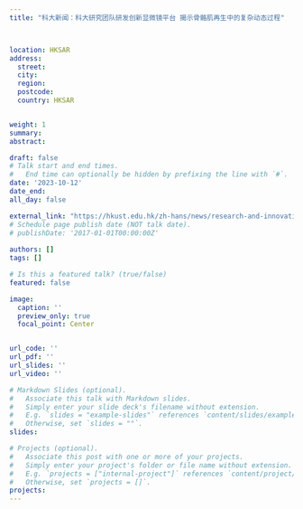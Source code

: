 ```yaml
---
title: "科大新闻：科大研究团队研发创新显微镜平台 揭示骨骼肌再生中的复杂动态过程"



location: HKSAR
address:
  street: 
  city: 
  region: 
  postcode: 
  country: HKSAR


weight: 1
summary: 
abstract: 

draft: false
# Talk start and end times.
#   End time can optionally be hidden by prefixing the line with `#`.
date: '2023-10-12'
date_end: 
all_day: false

external_link: "https://hkust.edu.hk/zh-hans/news/research-and-innovation/hkust-researchers-develop-innovative-microscope-platform-unveil"
# Schedule page publish date (NOT talk date).
# publishDate: '2017-01-01T00:00:00Z'
                                                                                 
authors: []
tags: []

# Is this a featured talk? (true/false)
featured: false

image:
  caption: ''
  preview_only: true
  focal_point: Center


url_code: ''
url_pdf: ''
url_slides: ''
url_video: ''

# Markdown Slides (optional).
#   Associate this talk with Markdown slides.
#   Simply enter your slide deck's filename without extension.
#   E.g. `slides = "example-slides"` references `content/slides/example-slides.md`.
#   Otherwise, set `slides = ""`.
slides:

# Projects (optional).
#   Associate this post with one or more of your projects.
#   Simply enter your project's folder or file name without extension.
#   E.g. `projects = ["internal-project"]` references `content/project/deep-learning/index.md`.
#   Otherwise, set `projects = []`.
projects:
---
```



